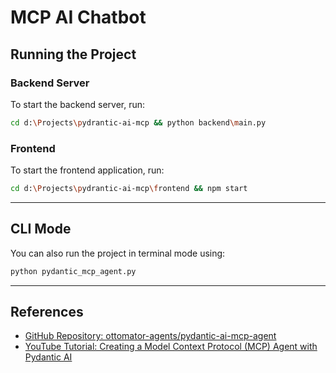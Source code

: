 # MCP AI Chatbot

## Running the Project

### Backend Server
To start the backend server, run:
```bash
cd d:\Projects\pydrantic-ai-mcp && python backend\main.py
```

### Frontend
To start the frontend application, run:
```bash
cd d:\Projects\pydrantic-ai-mcp\frontend && npm start
```

---

## CLI Mode

You can also run the project in terminal mode using:
```bash
python pydantic_mcp_agent.py
```

---

## References

- [GitHub Repository: ottomator-agents/pydantic-ai-mcp-agent](https://github.com/coleam00/ottomator-agents/tree/main/pydantic-ai-mcp-agent)
- [YouTube Tutorial: Creating a Model Context Protocol (MCP) Agent with Pydantic AI](https://www.youtube.com/watch?v=soC4n-nKWF8&ab_channel=ColeMedin)


